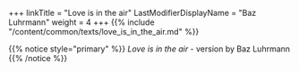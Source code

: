 +++
linkTitle = "Love is in the air"
LastModifierDisplayName = "Baz Luhrmann"
weight = 4
+++
{{% include "/content/common/texts/love_is_in_the_air.md" %}}

{{% notice style="primary" %}}
*Love is in the air* - version by Baz Luhrmann
{{% /notice %}}
